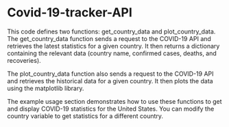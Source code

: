# Covid-19-tracker-API

This code defines two functions: get_country_data and plot_country_data. The get_country_data function sends a request to the COVID-19 API and retrieves the latest statistics for a given country. It then returns a dictionary containing the relevant data (country name, confirmed cases, deaths, and recoveries).

The plot_country_data function also sends a request to the COVID-19 API and retrieves the historical data for a given country. It then plots the data using the matplotlib library.

The example usage section demonstrates how to use these functions to get and display COVID-19 statistics for the United States. You can modify the country variable to get statistics for a different country.
